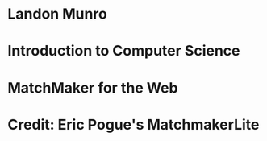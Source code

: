 # Landon Munro
# Introduction to Computer Science
# MatchMaker for the Web


# Credit: Eric Pogue's MatchmakerLite

